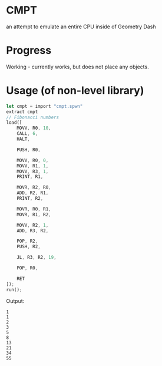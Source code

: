 # CMPT
an attempt to emulate an entire CPU inside of Geometry Dash

# Progress
Working - currently works, but does not place any objects.

# Usage (of non-level library)
```rs
let cmpt = import "cmpt.spwn"
extract cmpt
// Fibonacci numbers
load([
    MOVV, R0, 10,
    CALL, 6,
    HALT,

    PUSH, R0,

    MOVV, R0, 0,
    MOVV, R1, 1,
    MOVV, R3, 1,
    PRINT, R1,

    MOVR, R2, R0,
    ADD, R2, R1,
    PRINT, R2,

    MOVR, R0, R1,
    MOVR, R1, R2,

    MOVV, R2, 1,
    ADD, R3, R2,

    POP, R2,
    PUSH, R2,

    JL, R3, R2, 19,

    POP, R0,

    RET
]);
run();
```
Output:
```
1
1
2
3
5
8
13
21
34
55
```
